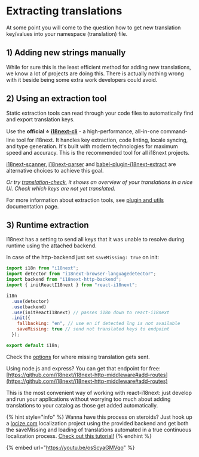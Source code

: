 # Extracting translations

At some point you will come to the question how to get new translation key/values into your namespace (translation) file.

## 1) Adding new strings manually <a href="#id-1-adding-new-strings-manually" id="id-1-adding-new-strings-manually"></a>

While for sure this is the least efficient method for adding new translations, we know a lot of projects are doing this. There is actually nothing wrong with it beside being some extra work developers could avoid.

## 2) Using an extraction tool <a href="#id-2-using-an-extraction-tool" id="id-2-using-an-extraction-tool"></a>

Static extraction tools can read through your code files to automatically find and export translation keys.

Use the **official ⭐** [**i18next-cli**](https://github.com/i18next/i18next-cli) - a high-performance, all-in-one command-line tool for i18next. It handles key extraction, code linting, locale syncing, and type generation. It's built with modern technologies for maximum speed and accuracy. This is the recommended tool for all i18next projects.

[i18next-scanner](http://i18next.github.io/i18next-scanner), [i18next-parser](https://github.com/i18next/i18next-parser) and [babel-plugin-i18next-extract](https://github.com/gilbsgilbs/babel-plugin-i18next-extract) are alternative choices to achieve this goal.

_Or try_ [_translation-check_](https://github.com/locize/translation-check)_, it shows an overview of your translations in a nice UI. Check which keys are not yet translated._

For more information about extraction tools, see [plugin and utils](https://www.i18next.com/overview/plugins-and-utils#extraction-tools) documentation page.

## 3) Runtime extraction <a href="#id-3-runtime-extraction" id="id-3-runtime-extraction"></a>

I18next has a setting to send all keys that it was unable to resolve during runtime using the attached backend.

In case of the http-backend just set `saveMissing: true` on init:

```javascript
import i18n from "i18next";
import detector from "i18next-browser-languagedetector";
import backend from "i18next-http-backend";
import { initReactI18next } from "react-i18next";

i18n
  .use(detector)
  .use(backend)
  .use(initReactI18next) // passes i18n down to react-i18next
  .init({
    fallbackLng: "en", // use en if detected lng is not available
    saveMissing: true // send not translated keys to endpoint
  });

export default i18n;
```

Check the [options](https://github.com/i18next/i18next-http-backend#backend-options) for where missing translation gets sent.

Using node.js and express? You can get that endpoint for free: [https://github.com/i18next/i18next-http-middleware#add-routes](https://github.com/i18next/i18next-http-middleware#add-routes)​

This is the most convenient way of working with react-i18next: just develop and run your applications without worrying too much about adding translations to your catalog as those get added automatically.

{% hint style="info" %}
Wanna have this process on steroids? Just hook up a [locize.com](https://locize.com/) localization project using the provided backend and get both the saveMissing and loading of translations automated in a true continuous localization process. [Check out this tutorial!](https://github.com/locize/react-tutorial)
{% endhint %}

{% embed url="https://youtu.be/osScyaGMVqo" %}
